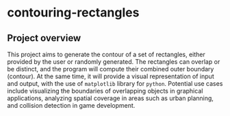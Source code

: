 # contouring-rectangles

## Project overview
This project aims to generate the contour of a set of rectangles, either provided by the user or randomly generated. The rectangles can overlap or be distinct, and the program will compute their combined outer boundary (contour). At the same time, it will provide a visual representation of input and output, with the use of `matplotlib` library for `python`.
Potential use cases include visualizing the boundaries of overlapping objects in graphical applications, analyzing spatial coverage in areas such as urban planning, and collision detection in game development.

